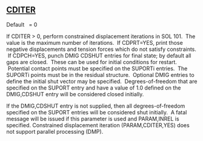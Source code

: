 ## [CDITER](https://nexus.hexagon.com/documentationcenter/bundle/MSC_Nastran_2022.4/page/Nastran_Combined_Book/qrg/parameters/TOC.CDITER.xhtml)

Default    = 0

If CDITER > 0, perform constrained displacement iterations in SOL 101.  The value is the maximum number of iterations.  If CDPRT=YES, print those negative displacements and tension forces which do not satisfy constraints.  If CDPCH=YES, punch DMIG CDSHUT entries for final state; by default all gaps are closed.  These can be used for initial conditions for restart.  Potential contact points must be specified on the SUPORTi entries.  The SUPORTi points must be in the residual structure.  Optional DMIG entries to define the initial shut vector may be specified.  Degrees-of-freedom that are specified on the SUPORT entry and have a value of 1.0 defined on the DMIG,CDSHUT entry will be considered closed initially.

If the DMIG,CDSHUT entry is not supplied, then all degrees-of-freedom specified on the SUPORT entries will be considered shut initially.  A fatal message will be issued if this parameter is used and PARAM,INREL is specified. Constrained displacement iteration (PARAM,CDITER,YES) does not support parallel processing (DMP).

